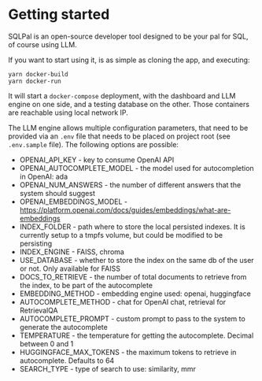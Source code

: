 # Getting started

SQLPal is an open-source developer tool designed to be your pal for SQL, of course using LLM.

If you want to start using it, is as simple as cloning the app, and executing:

```
yarn docker-build
yarn docker-run
```

It will start a `docker-compose` deployment, with the dashboard and LLM engine on one side, and a testing database on the other. Those containers are reachable using local network IP.

The LLM engine allows multiple configuration parameters, that need to be provided via an `.env` file that needs to be placed on project root (see `.env.sample` file).
The following options are possible:

- OPENAI_API_KEY - key to consume OpenAI API
- OPENAI_AUTOCOMPLETE_MODEL - the model used for autocompletion in OpenAI: ada
- OPENAI_NUM_ANSWERS - the number of different answers that the system should suggest
- OPENAI_EMBEDDINGS_MODEL - https://platform.openai.com/docs/guides/embeddings/what-are-embeddings
- INDEX_FOLDER - path where to store the local persisted indexes. It is currently setup to a tmpfs volume, but could be modified to be persisting
- INDEX_ENGINE - FAISS, chroma
- USE_DATABASE - whether to store the index on the same db of the user or not. Only available for FAISS
- DOCS_TO_RETRIEVE - the number of total documents to retrieve from the index, to be part of the autocomplete
- EMBEDDING_METHOD - embedding engine used: openai, huggingface
- AUTOCOMPLETE_METHOD - chat for OpenAI chat, retrieval for RetrievalQA
- AUTOCOMPLETE_PROMPT - custom prompt to pass to the system to generate the autocomplete
- TEMPERATURE - the temperature for getting the autocomplete. Decimal between 0 and 1
- HUGGINGFACE_MAX_TOKENS - the maximum tokens to retrieve in autocomplete. Defaults to 64
- SEARCH_TYPE - type of search to use: similarity, mmr
